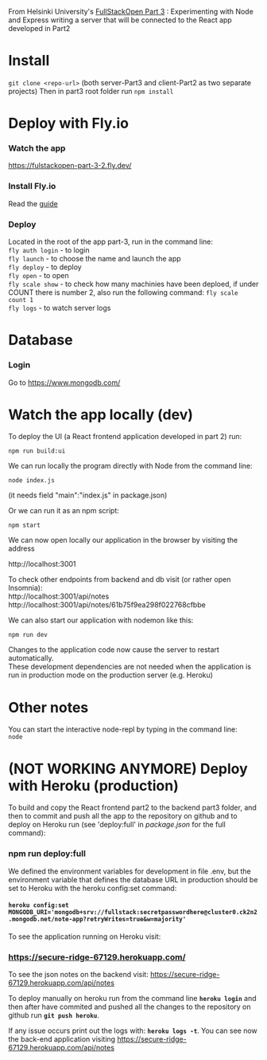 From Helsinki University's [FullStackOpen Part 3](https://fullstackopen.com/en/part3) : Experimenting with Node and Express writing a server that will be connected to the React app developed in Part2 

# Install

`git clone <repo-url>` (both server-Part3 and client-Part2 as two separate projects)
Then in part3 root folder run `npm install`   

# Deploy with Fly.io

### Watch the app
https://fulstackopen-part-3-2.fly.dev/

### Install Fly.io
Read the [guide](https://fly.io/docs/hands-on/install-flyctl/)

### Deploy

Located in the root of the app part-3, run in the command line:   
`fly auth login` - to login     
`fly launch` - to choose the name and launch the app   
`fly deploy` - to deploy   
`fly open` - to open   
`fly scale show` - to check how many machinies have been deploed, if under COUNT there is number 2, also run the following command: `fly scale count 1`   
`fly logs` - to watch server logs

# Database

### Login
 
Go to https://www.mongodb.com/


# Watch the app locally (dev)

To deploy the UI (a React frontend application developed in part 2) run:   

`npm run build:ui`   

We can run locally the program directly with Node from the command line:   

`node index.js`

(it needs field "main":"index.js" in package.json)   

Or we can run it as an npm script:   

`npm start`

We can now open locally our application in the browser by visiting the address   

http://localhost:3001   

To check other endpoints from backend and db visit (or rather open Insomnia):<br>
http://localhost:3001/api/notes <br>
http://localhost:3001/api/notes/61b75f9ea298f022768cfbbe   

We can also start our application with nodemon like this:   

`npm run dev`

Changes to the application code now cause the server to restart automatically.   
These development dependencies are not needed when the application is run in production mode on the production server (e.g. Heroku)   


# Other notes

You can start the interactive node-repl by typing in the command line:   
`node`   


# (NOT WORKING ANYMORE) Deploy with Heroku (production)

To build and copy the React frontend part2 to the backend part3 folder, and then to commit and push all the app to the repository on github and to deploy on Heroku run (see 'deploy:full' in *package.json* for the full command):

### npm run deploy:full 

We defined the environment variables for development in file .env, but the environment variable that defines the database URL in production should be set to Heroku with the heroku config:set command:

#### `heroku config:set MONGODB_URI='mongodb+srv://fullstack:secretpasswordhere@cluster0.ck2n2.mongodb.net/note-app?retryWrites=true&w=majority'`

To see the application running on Heroku visit:

### https://secure-ridge-67129.herokuapp.com/ 

To see the json notes on the backend visit: https://secure-ridge-67129.herokuapp.com/api/notes <br>

To deploy manually on heroku run from the command line **`heroku login`** and then after have commited and pushed all the changes to the repository on github run **`git push heroku`**.

If any issue occurs print out the logs with:
**`heroku logs -t`**. You can see now the back-end application visiting https://secure-ridge-67129.herokuapp.com/api/notes 

